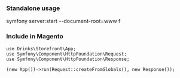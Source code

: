 ### Standalone usage

symfony server:start --document-root=www
f

### Include in Magento
```
use Drinks\Storefront\App;
use Symfony\Component\HttpFoundation\Request;
use Symfony\Component\HttpFoundation\Response;

(new App())->run(Request::createFromGlobals(), new Response());
```

